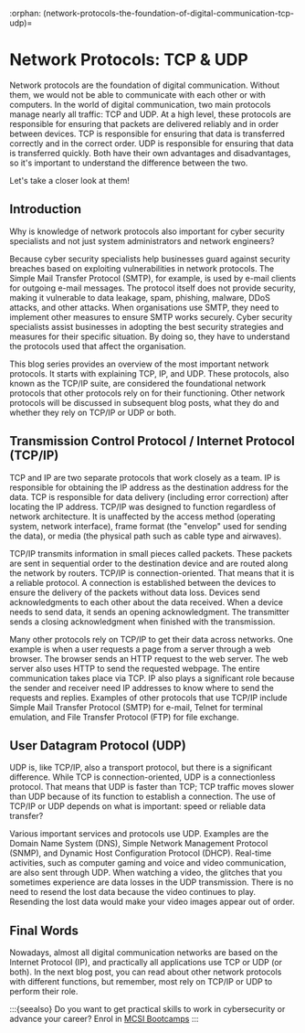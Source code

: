:orphan:
(network-protocols-the-foundation-of-digital-communication-tcp-udp)=

# Network Protocols: TCP & UDP

Network protocols are the foundation of digital communication. Without them, we would not be able to communicate with each other or with computers. In the world of digital communication, two main protocols manage nearly all traffic: TCP and UDP. At a high level, these protocols are responsible for ensuring that packets are delivered reliably and in order between devices. TCP is responsible for ensuring that data is transferred correctly and in the correct order. UDP is responsible for ensuring that data is transferred quickly. Both have their own advantages and disadvantages, so it's important to understand the difference between the two.

Let's take a closer look at them!

## Introduction

Why is knowledge of network protocols also important for cyber security specialists and not just system administrators and network engineers?

Because cyber security specialists help businesses guard against security breaches based on exploiting vulnerabilities in network protocols. The Simple Mail Transfer Protocol (SMTP), for example, is used by e-mail clients for outgoing e-mail messages. The protocol itself does not provide security, making it vulnerable to data leakage, spam, phishing, malware, DDoS attacks, and other attacks. When organisations use SMTP, they need to implement other measures to ensure SMTP works securely. Cyber security specialists assist businesses in adopting the best security strategies and measures for their specific situation. By doing so, they have to understand the protocols used that affect the organisation.

This blog series provides an overview of the most important network protocols. It starts with explaining TCP, IP, and UDP. These protocols, also known as the TCP/IP suite, are considered the foundational network protocols that other protocols rely on for their functioning. Other network protocols will be discussed in subsequent blog posts, what they do and whether they rely on TCP/IP or UDP or both.

## Transmission Control Protocol / Internet Protocol (TCP/IP)

TCP and IP are two separate protocols that work closely as a team. IP is responsible for obtaining the IP address as the destination address for the data. TCP is responsible for data delivery (including error correction) after locating the IP address. TCP/IP was designed to function regardless of network architecture. It is unaffected by the access method (operating system, network interface), frame format (the "envelop" used for sending the data), or media (the physical path such as cable type and airwaves).

TCP/IP transmits information in small pieces called packets. These packets are sent in sequential order to the destination device and are routed along the network by routers. TCP/IP is connection-oriented. That means that it is a reliable protocol. A connection is established between the devices to ensure the delivery of the packets without data loss. Devices send acknowledgments to each other about the data received. When a device needs to send data, it sends an opening acknowledgment. The transmitter sends a closing acknowledgment when finished with the transmission.

Many other protocols rely on TCP/IP to get their data across networks. One example is when a user requests a page from a server through a web browser. The browser sends an HTTP request to the web server. The web server also uses HTTP to send the requested webpage. The entire communication takes place via TCP. IP also plays a significant role because the sender and receiver need IP addresses to know where to send the requests and replies.
Examples of other protocols that use TCP/IP include Simple Mail Transfer Protocol (SMTP) for e-mail, Telnet for terminal emulation, and File Transfer Protocol (FTP) for file exchange.

## User Datagram Protocol (UDP)

UDP is, like TCP/IP, also a transport protocol, but there is a significant difference. While TCP is connection-oriented, UDP is a connectionless protocol. That means that UDP is faster than TCP; TCP traffic moves slower than UDP because of its function to establish a connection. The use of TCP/IP or UDP depends on what is important: speed or reliable data transfer?

Various important services and protocols use UDP. Examples are the Domain Name System (DNS), Simple Network Management Protocol (SNMP), and Dynamic Host Configuration Protocol (DHCP). Real-time activities, such as computer gaming and voice and video communication, are also sent through UDP. When watching a video, the glitches that you sometimes experience are data losses in the UDP transmission. There is no need to resend the lost data because the video continues to play. Resending the lost data would make your video images appear out of order.

## Final Words

Nowadays, almost all digital communication networks are based on the Internet Protocol (IP), and practically all applications use TCP or UDP (or both). In the next blog post, you can read about other network protocols with different functions, but remember, most rely on TCP/IP or UDP to perform their role.

:::{seealso}
Do you want to get practical skills to work in cybersecurity or advance your career? Enrol in [MCSI Bootcamps](https://www.mosse-institute.com/bootcamps.html)
:::
